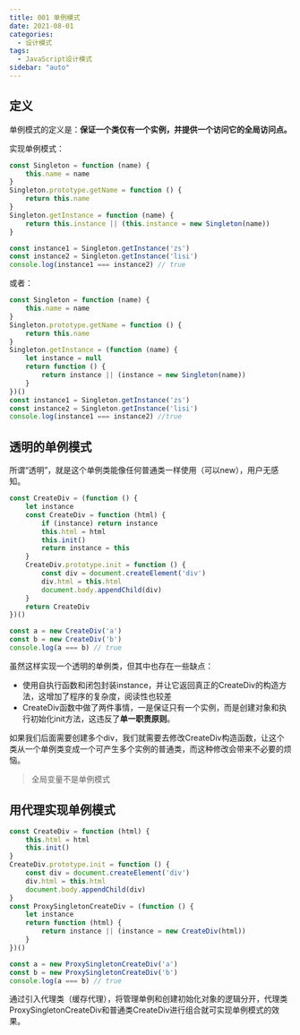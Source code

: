 ```yaml
---
title: 001 单例模式
date: 2021-08-01
categories:
  - 设计模式
tags:
  - JavaScript设计模式
sidebar: "auto"
---
```


## 定义
单例模式的定义是：**保证一个类仅有一个实例，并提供一个访问它的全局访问点。**

实现单例模式：
```js
const Singleton = function (name) {
    this.name = name
}
Singleton.prototype.getName = function () {
    return this.name
}
Singleton.getInstance = function (name) {
    return this.instance || (this.instance = new Singleton(name))
}

const instance1 = Singleton.getInstance('zs')
const instance2 = Singleton.getInstance('lisi')
console.log(instance1 === instance2) // true
```
或者：
```js
const Singleton = function (name) {
    this.name = name
}
Singleton.prototype.getName = function () {
    return this.name
}
Singleton.getInstance = (function (name) {
    let instance = null
    return function () {
        return instance || (instance = new Singleton(name))
    }
})()
const instance1 = Singleton.getInstance('zs')
const instance2 = Singleton.getInstance('lisi')
console.log(instance1 === instance2) //true
```

## 透明的单例模式
所谓“透明”，就是这个单例类能像任何普通类一样使用（可以new），用户无感知。
```js
const CreateDiv = (function () {
    let instance
    const CreateDiv = function (html) {
        if (instance) return instance
        this.html = html
        this.init()
        return instance = this
    }
    CreateDiv.prototype.init = function () {
        const div = document.createElement('div')
        div.html = this.html
        document.body.appendChild(div)
    }
    return CreateDiv
})()

const a = new CreateDiv('a')
const b = new CreateDiv('b')
console.log(a === b) // true
```
虽然这样实现一个透明的单例类，但其中也存在一些缺点：
- 使用自执行函数和闭包封装instance，并让它返回真正的CreateDiv的构造方法，这增加了程序的复杂度，阅读性也较差
- CreateDiv函数中做了两件事情，一是保证只有一个实例，而是创建对象和执行初始化init方法，这违反了**单一职责原则**。

如果我们后面需要创建多个div，我们就需要去修改CreateDiv构造函数，让这个类从一个单例类变成一个可产生多个实例的普通类，而这种修改会带来不必要的烦恼。
> 全局变量不是单例模式   

## 用代理实现单例模式
```js
const CreateDiv = function (html) {
    this.html = html
    this.init()
}
CreateDiv.prototype.init = function () {
    const div = document.createElement('div')
    div.html = this.html
    document.body.appendChild(div)
}
const ProxySingletonCreateDiv = (function () {
    let instance
    return function (html) {
        return instance || (instance = new CreateDiv(html))
    }
})()

const a = new ProxySingletonCreateDiv('a')
const b = new ProxySingletonCreateDiv('b')
console.log(a === b) // true
```
通过引入代理类（缓存代理），将管理单例和创建初始化对象的逻辑分开，代理类ProxySingletonCreateDiv和普通类CreateDiv进行组合就可实现单例模式的效果。